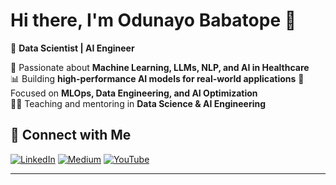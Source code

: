 # Hi there, I'm Odunayo Babatope 👋

🚀 **Data Scientist | AI Engineer**  

🔬 Passionate about **Machine Learning, LLMs, NLP, and AI in Healthcare**  
📊 Building **high-performance AI models for real-world applications**
🎯 Focused on **MLOps, Data Engineering, and AI Optimization**  
👨‍🏫 Teaching and mentoring in **Data Science & AI Engineering**

## 🔗 Connect with Me
[![LinkedIn](https://img.shields.io/badge/LinkedIn-%230077B5.svg?style=for-the-badge&logo=linkedin&logoColor=white)](https://www.linkedin.com/in/odunayo-mercy-babatope-a71762154/)
[![Medium](https://img.shields.io/badge/Medium-%23000000.svg?style=for-the-badge&logo=medium&logoColor=white)](https://medium.com/@codetops)
[![YouTube](https://img.shields.io/badge/YouTube-%23FF0000.svg?style=for-the-badge&logo=youtube&logoColor=white)](https://www.youtube.com/@codetops)

---



